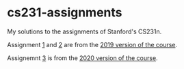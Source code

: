 # cs231-assignments
My solutions to the assignments of Stanford's CS231n.

Assignment [1](https://cs231n.github.io/assignments2019/assignment1/)
and 
[2](https://cs231n.github.io/assignments2019/assignment2/) 
are from the
[2019 version of the course](http://cs231n.stanford.edu/2019/).

Assignemnt [3](https://cs231n.github.io/assignments2020/assignment3/) 
is from the 
[2020 version of the course](http://cs231n.stanford.edu/2020/).
